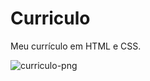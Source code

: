 # Curriculo
Meu currículo em HTML e CSS.

![curriculo-png](https://user-images.githubusercontent.com/91286117/222573164-d6641f25-5708-4415-bc5e-156bdb3755cd.png)
